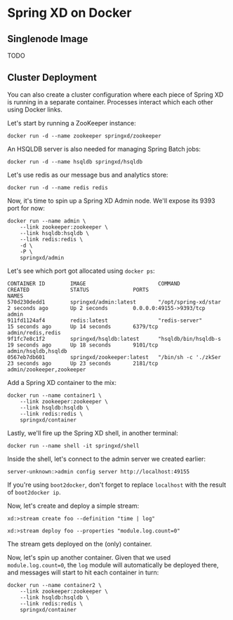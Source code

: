 # Spring XD on Docker

## Singlenode Image
TODO

## Cluster Deployment
You can also create a cluster configuration where each piece of Spring XD is running in
a separate container. Processes interact which each other using Docker links.

Let's start by running a ZooKeeper instance:
```
docker run -d --name zookeeper springxd/zookeeper
```

An HSQLDB server is also needed for managing Spring Batch jobs:
```
docker run -d --name hsqldb springxd/hsqldb
```

Let's use redis as our message bus and analytics store:
```
docker run -d --name redis redis
```

Now, it's time to spin up a Spring XD Admin node. We'll expose its 9393 port for now:
```
docker run --name admin \
	--link zookeeper:zookeeper \
	--link hsqldb:hsqldb \
	--link redis:redis \
	-d \
	-P \
	springxd/admin
```
Let's see which port got allocated using `docker ps`:
```
CONTAINER ID        IMAGE                       COMMAND                CREATED             STATUS              PORTS                     NAMES
570d230dedd1        springxd/admin:latest       "/opt/spring-xd/star   2 seconds ago       Up 2 seconds        0.0.0.0:49155->9393/tcp   admin
911fd1124af4        redis:latest                "redis-server"         15 seconds ago      Up 14 seconds       6379/tcp                  admin/redis,redis
9f1fc7e8c1f2        springxd/hsqldb:latest      "hsqldb/bin/hsqldb-s   19 seconds ago      Up 18 seconds       9101/tcp                  admin/hsqldb,hsqldb
0567eb7db601        springxd/zookeeper:latest   "/bin/sh -c './zkSer   23 seconds ago      Up 23 seconds       2181/tcp                  admin/zookeeper,zookeeper
```


Add a Spring XD container to the mix:
```
docker run --name container1 \
	--link zookeeper:zookeeper \
	--link hsqldb:hsqldb \
	--link redis:redis \
	springxd/container
```

Lastly, we'll fire up the Spring XD shell, in another terminal:
```
docker run --name shell -it springxd/shell
```

Inside the shell, let's connect to the admin server we created earlier:
```
server-unknown:>admin config server http://localhost:49155
```

If you're using `boot2docker`, don't forget to replace `localhost` with the result of `boot2docker ip`.

Now, let's create and deploy a simple stream:
```
xd:>stream create foo --definition "time | log"

xd:>stream deploy foo --properties "module.log.count=0"
```

The stream gets deployed on the (only) container.

Now, let's spin up another container. Given that we used `module.log.count=0`, the `log` module will automatically be deployed there, and messages will start to hit each container in turn:
```
docker run --name container2 \
	--link zookeeper:zookeeper \
	--link hsqldb:hsqldb \
	--link redis:redis \
	springxd/container
```


